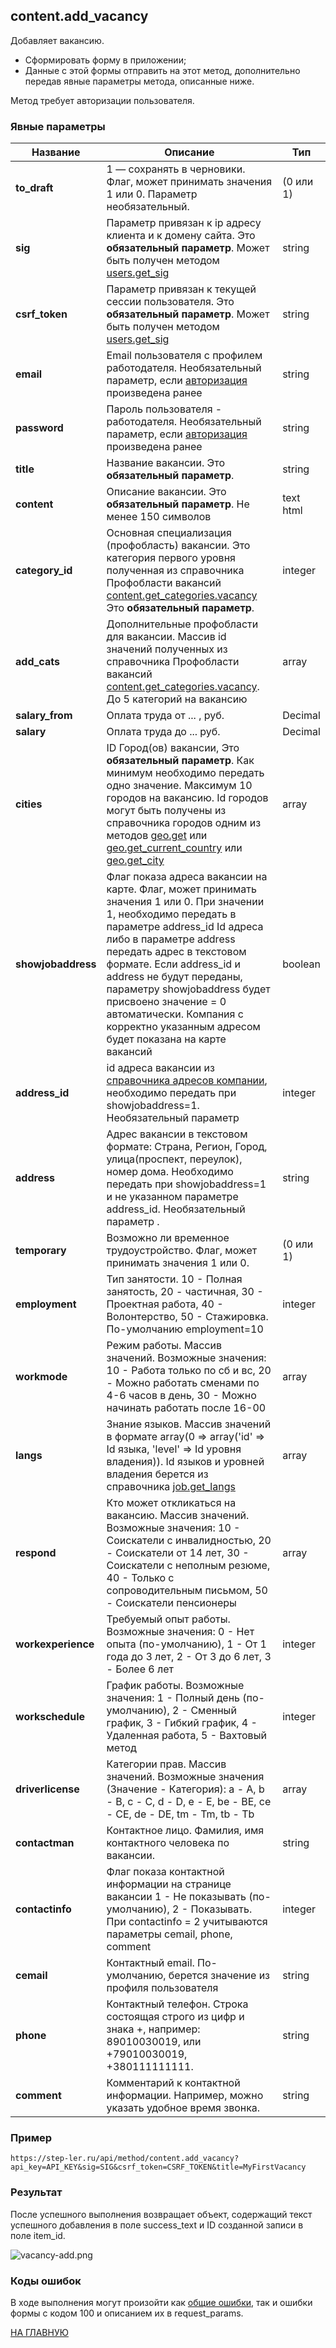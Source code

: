 ## content.add_vacancy

Добавляет вакансию. 

  - Сформировать форму в приложении;
  - Данные с этой формы отправить на этот метод, дополнительно передав явные параметры метода, описанные ниже.

Метод требует авторизации пользователя.

### Явные параметры

| Название | Описание | Тип |
|----|----|----|
| **to_draft** | 1 — сохранять в черновики. Флаг, может принимать значения 1 или 0. Параметр необязательный. | (0 или 1) |
| **sig** | Параметр привязан к ip адресу клиента и к домену сайта. Это **обязательный параметр**. Может быть получен методом [users.get_sig](/users/get_sig.md) | string |
| **csrf_token** | Параметр привязан к текущей сессии пользователя. Это **обязательный параметр**. Может быть получен методом [users.get_sig](/users/get_sig.md) | string |
| **email** | Email пользователя с профилем работодателя. Необязательный параметр, если [авторизация](/auth/login.md) произведена ранее | string |
| **password** | Пароль пользователя - работодателя. Необязательный параметр, если [авторизация](/auth/login.md) произведена ранее | string |
| **title** | Название вакансии. Это **обязательный параметр**. | string | 
| **content** | Описание вакансии. Это **обязательный параметр**. Не менее 150 символов | text html | 
| **category_id** | Основная специализация (профобласть) вакансии. Это категория первого уровня полученная из справочника Профобласти вакансий [content.get_categories.vacancy](/vacancy/get_categories.md) Это **обязательный параметр**. | integer |
| **add_cats** | Дополнительные профобласти для вакансии. Массив id значений полученных из справочника Профобласти вакансий [content.get_categories.vacancy](/vacancy/get_categories.md). До 5 категорий на вакансию | array | 
| **salary_from** | Оплата труда от ... , руб. | Decimal | 
| **salary** | Оплата труда до ... руб. | Decimal |
| **cities** | ID Город(ов) вакансии, Это **обязательный параметр**. Как минимум необходимо передать одно значение. Максимум 10 городов на вакансию. Id городов могут быть получены из справочника городов одним из методов [geo.get](/geo/get.md) или [geo.get_current_country](/geo/get_current_country.md) или [geo.get_city](/geo/get_city.md) | array |
| **showjobaddress** | Флаг показа адреса вакансии на карте. Флаг, может принимать значения 1 или 0. При значении 1, необходимо передать в параметре address_id Id адреса либо в параметре address передать адрес в текстовом формате. Если address_id и address не будут переданы, параметру showjobaddress будет присвоено значение = 0 автоматически. Компания с корректно указанным адресом будет показана на карте вакансий | boolean |
| **address_id** | id адреса вакансии из [справочника адресов компании](/company/get_addresses.md), необходимо передать при showjobaddress=1. Необязательный параметр  | integer |
| **address** | Адрес вакансии в текстовом формате: Страна, Регион, Город, улица(проспект, переулок), номер дома. Необходимо передать при showjobaddress=1 и не указанном параметре address_id. Необязательный параметр . | string |
| **temporary** | Возможно ли временное трудоустройство. Флаг, может принимать значения 1 или 0. | (0 или 1) |
| **employment** | Тип занятости. 10 - Полная занятость, 20 - частичная, 30 - Проектная работа, 40 - Волонтерство, 50 - Стажировка. По-умолчанию  employment=10 |  integer |
| **workmode** | Режим работы. Массив значений. Возможные значения: 10 - Работа только по сб и вс, 20 - Можно работать сменами по 4-6 часов в день, 30 - Можно начинать работать после 16-00  | array |
| **langs** | Знание языков. Массив значений в формате array(0 => array('id' => Id языка, 'level' => Id уровня владения)). Id языков и уровней владения берется из справочника [job.get_langs](/job/get_langs.md) | array |
| **respond** | Кто может откликаться на вакансию. Массив значений. Возможные значения: 10 - Соискатели с инвалидностью, 20 - Соискатели от 14 лет, 30 - Соискатели с неполным резюме, 40 - Только с сопроводительным письмом, 50 - Соискатели пенсионеры | array |
| **workexperience** | Требуемый опыт работы. Возможные значения: 0 - Нет опыта (по-умолчанию), 1 - От 1 года до 3 лет, 2 - От 3 до 6 лет, 3 - Более 6 лет | integer |
| **workschedule** | График работы. Возможные значения: 1 - Полный день (по-умолчанию), 2 - Сменный график, 3 - Гибкий график, 4 - Удаленная работа, 5 - Вахтовый метод | integer |
| **driverlicense** | Категории прав. Массив значений. Возможные значения (Значение - Категория): a - A, b - B, c - C, d - D, e - E, be - BE, ce - CE, de - DE, tm - Tm, tb - Tb | array |
| **contactman** | Контактное лицо. Фамилия, имя контактного человека по вакансии. | string |
| **contactinfo** | Флаг показа контактной информации на странице вакансии 1 - Не показывать (по-умолчанию), 2 - Показывать. При contactinfo = 2 учитываются параметры cemail, phone, comment | integer |
| **cemail** | Контактный email. По-умолчанию, берется значение из профиля пользователя | string |
| **phone** | Контактный телефон. Строка состоящая строго из цифр и знака +, например: 89010030019,  или +79010030019, +380111111111.  | string |
| **comment** | Комментарий к контактной информации. Например, можно указать удобное время звонка. | string |

### Пример

```
https://step-ler.ru/api/method/content.add_vacancy?api_key=API_KEY&sig=SIG&csrf_token=CSRF_TOKEN&title=MyFirstVacancy
```

### Результат

После успешного выполнения возвращает объект, содержащий текст успешного добавления в поле success_text и ID созданной записи в поле item_id.

![](https://step-ler.ru/upload/api/vacancy-add.png "vacancy-add.png")

### Коды ошибок

В ходе выполнения могут произойти как [общие ошибки](/docs/errors.md), так и ошибки формы с кодом 100 и описанием их в request_params.

[НА ГЛАВНУЮ](/README.md)